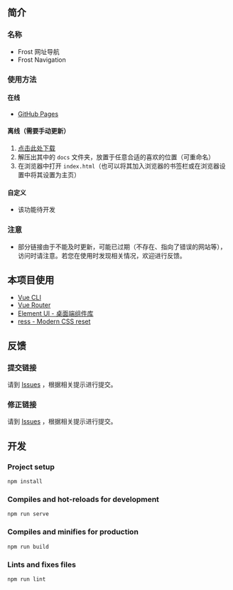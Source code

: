 ## 简介

### 名称

- Frost 网址导航
- Frost Navigation

### 使用方法

#### 在线

- [GitHub Pages](https://frost-zx.github.io/frost-navigation/)

#### 离线（需要手动更新）

1. [点击此处下载](https://github.com/Frost-ZX/frost-navigation/archive/master.zip)
2. 解压出其中的 `docs` 文件夹，放置于任意合适的喜欢的位置（可重命名）
2. 在浏览器中打开 `index.html`（也可以将其加入浏览器的书签栏或在浏览器设置中将其设置为主页） 

#### 自定义

- 该功能待开发

### 注意

- 部分链接由于不能及时更新，可能已过期（不存在、指向了错误的网站等），访问时请注意。若您在使用时发现相关情况，欢迎进行反馈。


## 本项目使用

- [Vue CLI](https://cli.vuejs.org/)
- [Vue Router](https://router.vuejs.org/)
- [Element UI - 桌面端组件库](https://element.eleme.cn/)
- [ress - Modern CSS reset](https://github.com/filipelinhares/ress)


## 反馈

### 提交链接

请到 [Issues](https://github.com/Frost-ZX/frost-navigation/issues) ，根据相关提示进行提交。

### 修正链接

请到 [Issues](https://github.com/Frost-ZX/frost-navigation/issues) ，根据相关提示进行提交。


## 开发

### Project setup

```
npm install
```

### Compiles and hot-reloads for development

```
npm run serve
```

### Compiles and minifies for production

```
npm run build
```

### Lints and fixes files

```
npm run lint
```
